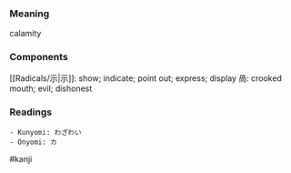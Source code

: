 ### Meaning

calamity

### Components

[[Radicals/示|示]]: show; indicate; point out; express; display 咼: crooked mouth; evil; dishonest

### Readings

```
- Kunyomi: わざわい
- Onyomi: カ
```

#kanji